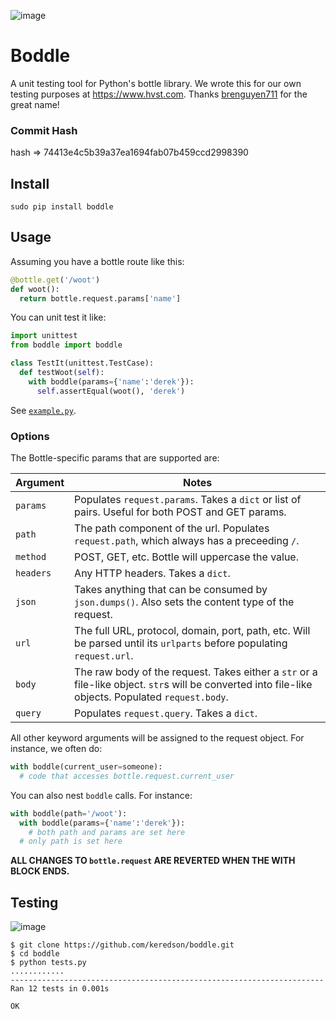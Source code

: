 ![image](https://cloud.githubusercontent.com/assets/2049665/21398745/27452db6-c76e-11e6-8605-8e5f3301472b.png)

# Boddle
A unit testing tool for Python's bottle library.  We wrote this for our own testing purposes at https://www.hvst.com.  Thanks [brenguyen711](https://github.com/brenguyen711) for the great name!

### Commit Hash
hash => 74413e4c5b39a37ea1694fab07b459ccd2998390

## Install
```
sudo pip install boddle
```

## Usage
Assuming you have a bottle route like this:

```python
@bottle.get('/woot')
def woot():
  return bottle.request.params['name']
```

You can unit test it like:

```python
import unittest
from boddle import boddle

class TestIt(unittest.TestCase):
  def testWoot(self):
    with boddle(params={'name':'derek'}):
      self.assertEqual(woot(), 'derek')
```
See [`example.py`](example.py).

### Options

The Bottle-specific params that are supported are:

| Argument | Notes |
|----------|-------|
| `params` | Populates `request.params`.  Takes a `dict` or list of pairs.  Useful for both POST and GET params. |
| `path` | The path component of the url.  Populates `request.path`, which always has a preceeding `/`. |
| `method` | POST, GET, etc.  Bottle will uppercase the value. |
| `headers` | Any HTTP headers.  Takes a `dict`. |
| `json` | Takes anything that can be consumed by `json.dumps()`.  Also sets the content type of the request. |
| `url` | The full URL, protocol, domain, port, path, etc.  Will be parsed until its `urlparts` before populating `request.url`. |
| `body` | The raw body of the request.  Takes either a `str` or a file-like object.  `str`s will be converted into file-like objects.  Populated `request.body`. |
| `query` | Populates `request.query`.  Takes a `dict`.  |

All other keyword arguments will be assigned to the request object.  For instance, we often do:
```python
with boddle(current_user=someone):
  # code that accesses bottle.request.current_user
```

You can also nest `boddle` calls.  For instance:
```python
with boddle(path='/woot'):
  with boddle(params={'name':'derek'}):
    # both path and params are set here
  # only path is set here
```

**ALL CHANGES TO `bottle.request` ARE REVERTED WHEN THE WITH BLOCK ENDS.**


## Testing

![image](https://api.travis-ci.org/keredson/boddle.svg?branch=master)

```
$ git clone https://github.com/keredson/boddle.git
$ cd boddle
$ python tests.py 
............
----------------------------------------------------------------------
Ran 12 tests in 0.001s

OK
```
